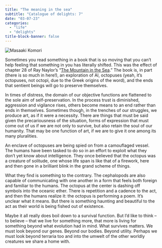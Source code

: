 ```yaml
---
title: "The meaning in the sea"
subtitle: "Catalogue of delights: 7"
date: "03-07-23"
categories:
  - "life"
  - "delights"
title-block-banner: false
---
```


![Masaaki Komori](https://images.unsplash.com/photo-1523486230352-65ff5222cea4?crop=entropy&cs=tinysrgb&fit=max&fm=jpg&ixid=MnwzMDAzMzh8MHwxfHNlYXJjaHwxfHxvY3RvcHVzfGVufDB8fHx8MTY3ODIwNDUyOQ&ixlib=rb-4.0.3&q=80&w=1080)

Sometimes you read something in a book that is so moving that you can’t help feeling that something in you has literally shifted. This was the effect of chapter 28 of Ray Naylor’s “[The Mountain in the Sea](https://www.raynayler.net/).” The book is, in part (there is so much in here!), an exploration of AI, octopuses (yeah, it’s octopuses, not octopi, due to the Greek origins of the word), and the ends that sentient beings will go to preserve themselves.

In times of distress, the domain of our objective functions are flattened to the sole aim of self-preservation. In the process trust is diminished, aggression and vigilance rises, others become means to an end rather than ends in themselves. Sometimes though, in the trenches of our struggles, we produce art, as if it were a necessity. There are things that must be said given the precariousness of the situation, forms of expression that must come out of us if we are not only to survive, but also retain the soul of our humanity. That may be one function of art, if we are to give it one among its many pluralities.

An enclave of octopuses are being spied on from a camouflaged vessel. The humans have been tasked to do so in an effort to exploit what they don’t yet know about intelligence. They once believed that the octopus was a creature of solitude, one whose life span is like that of a firework, here and then gone in a brilliant blink in the grand scheme of things.

What they find is something to the contrary. The cephalopods are also capable of communicating with one another in a form that feels both foreign and familiar to the humans. The octopus at the center is dashing off symbols into the oceanic ether. There is repetition and a cadence to the act, and then the humans realize it: the octopus is performing a poem. It’s unclear what it means. But there is something haunting and beautiful to the act as their world is being fished out of existence.

Maybe it all really does boil down to a survival function. But I’d like to think – to believe – that we live for something more, that more is living for something beyond what evolution had in mind. What survives matters. We must look beyond our genes. Beyond our bodies. Beyond utility. Perhaps we must look beyond terraria too and into the umwelt of the other worldly creatures we share a home with.